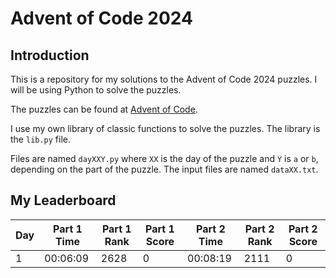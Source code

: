 # Advent of Code 2024

## Introduction

This is a repository for my solutions to the Advent of Code 2024 puzzles. I will be using Python to solve the puzzles. 

The puzzles can be found at [Advent of Code](https://adventofcode.com/).

I use my own library of classic functions to solve the puzzles. The library is the `lib.py` file.

Files are named `dayXXY.py` where `XX` is the day of the puzzle and `Y` is `a` or `b`, depending on the part of the puzzle. The input files are named `dataXX.txt`.

## My Leaderboard

| Day | Part 1 Time | Part 1 Rank | Part 1 Score | Part 2 Time | Part 2 Rank | Part 2 Score |
|-----|-------------|-------------|--------------|-------------|-------------|--------------|
| 1   | 00:06:09    | 2628        | 0            | 00:08:19    | 2111        | 0            |